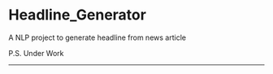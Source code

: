 Headline_Generator
==============================

A NLP project to generate headline from news article

P.S. Under Work

--------


